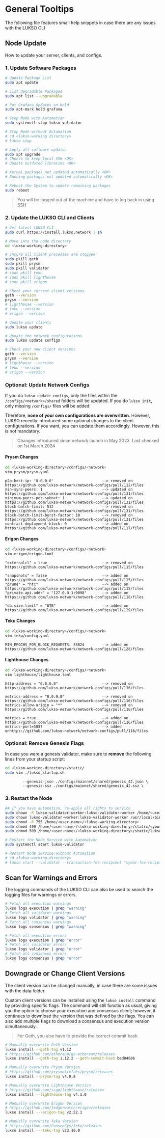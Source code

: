 # General Tooltips

The following file features small help snippets in case there are any issues with the LUKSO CLI

## Node Update

How to update your server, clients, and configs.

### 1. Update Software Packages

```sh
# Update Package List
sudo apt update

# List Upgradable Packages
sudo apt list --upgradable

# Put Grafana Updates on Hold
sudo apt-mark hold grafana

# Stop Node with Automation
sudo systemctl stop lukso-validator

# Stop Node without Automation
# cd <lukso-working directory>
# lukso stop

# Apply all software updates
sudo apt upgrade
# Choose to keep local SSH <OK>
# Update outdated libraries <OK>

# Kernel packages not updated automatically <OK>
# Running packages not updated automatically <OK>

# Reboot the System to update remaining packages
sudo reboot
```

> You will be logged out of the machine and have to log back in using SSH

### 2. Update the LUKSO CLI and Clients

```sh
# Get latest LUKSO CLI
sudo curl https://install.lukso.network | sh

# Move into the node directory
cd <lukso-working-directory>

# Ensure all client processes are stopped
sudo pkill geth
sudo pkill prysm
sudo pkill validator
# sudo pkill teku
# sudo pkill lighthouse
# sudo pkill erigon

# Check your current client versions
geth --version
prysm --version
# lighthouse --version
# teku --version
# erigon --version

# Update your clients
sudo lukso update

# Update the network configurations
sudo lukso update configs

# Check your new client versions
geth --version
prysm --version
# lighthouse --version
# teku --version
# erigon --version
```

### Optional: Update Network Configs

If you do `lukso update configs`, only the files within the `/configs/<network>/shared` folders will be updated.
If you do `lukso init`, only missing `/configs/` files will be added

Therefore, **none of your own configurations are overwritten**. However, LUKSO recently introduced some optional changes to the client configurations. If you want, you can update them accordingly. However, this is not mandatory.

> Changes introduced since network launch in May 2023. Last checked on 1st March 2024

#### Prysm Changes

```sh
cd <lukso-working-directory>/configs/<network>
vim prysm/prysm.yaml
```

```text
p2p-host-ip: '0.0.0.0'                      --> removed on https://github.com/lukso-network/network-configs/pull/112/files
min-sync-peers: 1                           --> updated on https://github.com/lukso-network/network-configs/pull/131/files
minimum-peers-per-subnet: 1                 --> updated on https://github.com/lukso-network/network-configs/pull/131/files
block-batch-limit: 512                      --> removed on https://github.com/lukso-network/network-configs/pull/131/files
block-batch-limit-burst-factor: 10          --> removed on https://github.com/lukso-network/network-configs/pull/131/files
contract-deployment-block: 0                --> added on https://github.com/lukso-network/network-configs/pull/117/files
```

#### Erigon Changes

```sh
cd <lukso-working-directory>/configs/<network>
vim erigon/erigon.toml
```

```text
"externalcl" = true                         --> removed on https://github.com/lukso-network/network-configs/pull/115/files

"snapshots" = false                         --> added on https://github.com/lukso-network/network-configs/pull/115/files
"prune" = "htc"                             --> added on https://github.com/lukso-network/network-configs/pull/115/files
"private.api.addr" = "127.0.0.1:9098"       --> added on https://github.com/lukso-network/network-configs/pull/118/files

"db.size.limit" = "8TB"                     --> added on https://github.com/lukso-network/network-configs/pull/129/files

```

#### Teku Changes

```sh
cd <lukso-working-directory>/configs/<network>
vim teku/config.yaml
```

```text
MIN_EPOCHS_FOR_BLOCK_REQUESTS: 33024        --> added on https://github.com/lukso-network/network-configs/pull/128/files
```

#### Lighthouse Changes

```sh
cd <lukso-working-directory>/configs/<network>
vim lighthouse/lighthouse.toml
```

```text
http-address = "0.0.0.0"                    --> removed on https://github.com/lukso-network/network-configs/pull/116/files

metrics-address = "0.0.0.0"                 --> removed on https://github.com/lukso-network/network-configs/pull/116/files
metrics-allow-origin = "*"                  --> removed on https://github.com/lukso-network/network-configs/pull/116/files

metrics = true                              --> added on https://github.com/lukso-network/network-configs/pull/116/files
metrics-port=5057                           --> added onhttps://github.com/lukso-network/network-configs/pull/116/files
```

### Optional: Remove Genesis Flags

In case you were a genesis validator, make sure to **remove** the following lines from your startup script:

```sh
cd <lukso-working-directory>/static/
sudo vim ./lukso_startup.sh
```

```text
        --genesis-json ./configs/mainnet/shared/genesis_42.json \
        --genesis-ssz ./configs/mainnet/shared/genesis_42.ssz \
```

### 3. Restart the Node

```sh
## If you have automation, re-apply all rights to service
sudo chown -R lukso-validator-worker:lukso-validator-worker /home/<user-name>/<lukso-working-directory>
sudo chown lukso-validator-worker:lukso-validator-worker /usr/local/bin/lukso
sudo chmod -R 755 /home/<user-name>/<lukso-working-directory>
sudo chmod 400 /home/<user-name>/<lukso-working-directory>/static/<your-generic-password-file>
sudo chmod 500 /home/<user-name>/<lukso-working-directory>/static/lukso_startup.sh

# Restart the Node Service with Automation
sudo systemctl start lukso-validator

# Restart Node Service without Automation
# cd <lukso-working-directory>
# lukso start --validator --transaction-fee-recipient "<your-fee-recipient-address>" --checkpoint-sync
```

## Scan for Warnings and Errors

The logging commands of the LUKSO CLI can also be used to search the logging files for warnings or errors.

```sh
# Fetch all execution warnings
lukso logs execution | grep "warning"
# Fetch all validator warnings
lukso logs validator | grep "warning"
# Fetch all consensus warnings
lukso logs consensus | grep "warning"

# Fetch all execution errors
lukso logs execution | grep "error"
# Fetch all validator errors
lukso logs validator | grep "error"
# Fetch all consensus errors
lukso logs consensus | grep "error"
```

## Downgrade or Change Client Versions

The client version can be changed manually, in case there are some issues with the data folder.

Custom client versions can be installed using the `lukso install` command by providing specific flags. The command will still function as usual, giving you the option to choose your execution and consensus client; however, it continues to download the version that was defined by the flags. You can also add multiple flags to download a consensus and execution version simultaneously.

> For Geth, you also have to provide the correct commit hash.

```bash
# Manually overwrite Geth Version
lukso install --geth-tag v1.12
# https://github.com/ethereum/go-ethereum/releases
lukso install --geth-tag 1.12.2 --geth-commit-hash bed84606

# Manually overwrite Prysm Version
# https://github.com/prysmaticlabs/prysm/releases
lukso install --prysm-tag v4.0.8

# Manually overwrite Lighthouse Version
# https://github.com/sigp/lighthouse/releases
lukso install --lighthouse-tag v4.1.0

# Manually overwrite Erigon Version
# https://github.com/ledgerwatch/erigon/releases
lukso install ---erigon-tag v2.52.1

# Manually overwrite Teku Version
# https://github.com/ConsenSys/teku/releases
lukso install ---teku-tag v23.10.0
```
